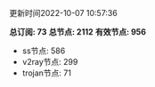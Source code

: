 更新时间2022-10-07 10:57:36

**总订阅: 73**
**总节点: 2112**
**有效节点: 956**
- ss节点: 586
- v2ray节点: 299
- trojan节点: 71
